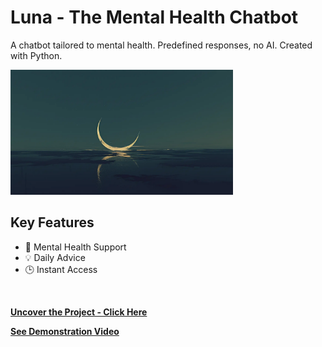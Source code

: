 # Luna - The Mental Health Chatbot
A chatbot tailored to mental health. Predefined responses, no AI. Created with Python. 
<br>

<img src="img/moon.png" height="200">
<br>

## Key Features

* 🧠 Mental Health Support
* 💡 Daily Advice
* 🕒 Instant Access
<br>

**[<i class="fa-solid fa-up-right-from-square"></i> Uncover the Project - Click Here](https://github.com/shivk-1/Luna-Chatbot)**

**[<i class="fa-regular fa-circle-play"></i> See Demonstration Video](https://youtu.be/qCJzZnxBlFE)**
